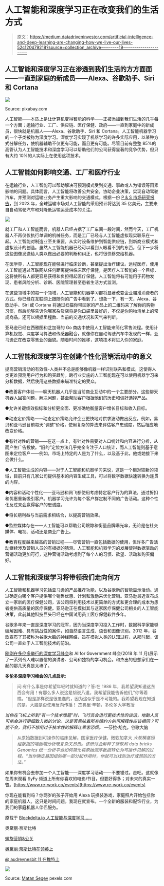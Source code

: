 # 人工智能和深度学习正在改变我们的生活方式

> 原文：<https://medium.datadriveninvestor.com/artificial-intelligence-and-deep-learning-are-changing-how-we-live-our-lives-52c120d79218?source=collection_archive---------19----------------------->

## 人工智能和深度学习正在渗透到我们生活的方方面面——一直到家庭的新成员——Alexa、谷歌助手、Siri 和 Cortana

![](img/6a9bf2e50451ceedf9804d562986b528.png)

Source: pixabay.com

人工智能——本质上是让计算机变得智能的科学——正被添加到我们生活的几乎每一个方面；运输行业、工厂、供应链、医疗保健、政府——一直到家庭中的新成员，很快就是机器人——Alexa、谷歌助手、Siri 和 Cortana。人工智能机器学习的一个子类被称为深度学习。深度学习实现了机器学习的许多实际应用，以某种方式分解任务，使机器辅助不仅更有可能，而且更有可能。尽管目前有整整 85%的高管认为人工智能技术和深度学习可以帮助他们的公司获得显著的竞争优势，但只有大约 10%的人实际上在使用这项技术。

## **人工智能如何影响交通、工厂和医疗行业**

在运输行业，人工智能可以帮助解决可预测模式受到交通、事故或人为错误等因素影响的问题。具体而言，人工智能将改善公共安全，协助企业决策，实现自动驾驶汽车，并预测对运输业务产生重大影响的交通模式。根据一份 [P & S 市场研究报告](https://globenewswire.com/news-release/2018/05/17/1507941/0/en/Artificial-Intelligence-in-Transportation-Market-to-Reach-3-5-Billion-by-2023-P-S-Market-Research.html)，到 2023 年，全球运输市场对人工智能的采用预计将达到 35 亿美元，主要来自自动驾驶汽车和对降低运输运营成本的关注。

![](img/ca529b30c055edfe7dd741a149b09b09.png)

就工厂和人工智能而言，机器人已经占据了工厂车间一段时间，然而今天，工厂机器人不再仅仅执行单调的机械任务，而是工厂已经与人工智能虚拟现实联系在一起。人工智能对制造业至关重要，从实时设备维护到智能供应链，到新商业模式和虚拟设计的创造。虽然人工智能机器已经可以看到人眼看不到的东西，但下一步将这些图像发送给人类以做出必要的判断和纠正，也将很快移交给机器。

在医学界，人工智能现在能够进行临床诊断，甚至提出治疗建议。远程医疗，使用人工智能通过互联网从任何距离提供临床医疗保健，是医疗人工智能的一个目标，这将使所有人都更容易获得和负担得起医疗保健。人工智能将有可能用于药物发现、患者风险分析、诊断、医院管理甚至患者生活方式监测。

在这些领域中的每一个领域，人工智能和机器学习都将显著改变企业瞄准消费者的方式。你已经在互联网上跟随你的广告中看到了。想象一下，有一天，Alexa、谷歌助手、Siri 或 Cortana 将通过扫描你带回家的产品上的二维码来了解你的购物习惯，然后能够告诉你哪家杂货店将是你口袋里最好的，不仅是你购物清单上的常规商品，还可以根据里程数、当前的交通状况和天气来判断。

亚马逊已经在西雅图和芝加哥的 Go 商店中使用人工智能来简化零售流程。使用计算机视觉、深度学习算法和传感器融合，就像你在自动驾驶汽车中发现的一样，亚马逊正在改变零售业的面貌。随着时间的推移，这项技术将进入你的家庭。

## 人工智能和深度学习在创建个性化营销活动中的意义

提高营销活动的有效性-人类并不总是能够像机器一样识别联系和模式，这使得人类更难预测用户行为和购买趋势。跨行业实施的人工智能现在可以使用机器学习来分析数据，然后使用这些数据来瞄准特定的受众。

●改善客户体验——聊天机器人几乎是当前商业互动中的一个主要部分。这些聊天机器人回答问题，解决问题，甚至帮助客户根据他们的历史和偏好选择产品。

●允许关键绩效指标和分析更全面、更准确地衡量客户增长目标和收入目标。

●动态定价策略——动态定价策略允许企业更快地对供求波动做出反应。例如，易贝和亚马逊目前每天“调整”价格，使用复杂的算法来评估客户忠诚度，然后相应地改变价格。

●有针对性的营销——在这一点上，有针对性需要对人口统计和内容进行分析，从而产生广告投放。“旧的”定位方法几乎完全专注于人口统计，而人工智能则基于意图来定位客户——例如，市场上特定的人是为了什么，以及基于此，他或她接下来会做什么。

●人工智能生成的内容——对于人工智能和机器学习来说，这是一个相对较新的领域，目前只有几家公司提供基本的内容生成工具，可以将数字数据快速转换为连贯的内容。

●内容和活动个性化——亚马逊和网飞都使用考虑特定客户行为的算法，通过折扣和优惠重新吸引客户。机器学习允许为每个客户群定制不同的广告活动。这种个性化反过来会赢得客户的忠诚度。

●将长期利益与当前需求相结合，以提高营销效果。

●监控媒体存在——人工智能可以帮助公司跟踪和衡量品牌曝光率，无论是在社交媒体、电视、活动还是商业广告上。

●教育程度越来越高的营销过程——尽管营销一直包括数据的使用，但许多广告活动继续涉及营销人员的有根据的猜测。人工智能和机器学习的发展使得数据驱动的营销活动更加可行，这种营销活动考虑到了每个人的习惯、欲望、活动和购买偏好。

## 人工智能和深度学习将带领我们走向何方

人工智能和机器学习包括亚马逊的产品推荐功能，以及谷歌新的智能显示活动。通过确定向哪个客户提供哪个销售优惠、计划和激励来优化营销。亚马逊最近宣布成立一家新的医疗保健公司，该公司将利用技术以更简单的方式和更合理的成本为患者提供高质量的医疗保健。亚马逊正在模拟其与这家医疗保健公司相关的人工智能决策，此前其他科技巨头已经在中国试用员工医疗保健软件多年。

谷歌多年来一直是深度学习的冠军，因为当深度学习投入工作时，数据科学家能够破解困难、具有挑战性的案件，如自然语言生成、语音和图像识别。2012 年，谷歌宣布了其被称为谷歌大脑的神经网络，旨在模拟人类的认知过程，从那时起，该公司一直处于人工智能技术的前沿。

[刚刚在多伦多举行的深度学习峰会](https://www.re-work.co/)和 AI for Government 峰会(2018 年 11 月)展示了一系列令人难以置信的演讲者、公司和独特的学习机会。和杰出的思想家们在一起的那几天真是太棒了。

**多伦多深度学习峰会的几点启示:**

> 问:有什么事是你希望年轻时就知道的？答:在 1986 年，我希望我知道这东西会有用！有那么多人说这是胡说八道。我希望我能告诉他们,"你等着瞧。"但是那样说是很愚蠢的，因为这似乎是不可能的。我希望我现在知道的是，大脑是否使用反向传播！
> 杰弗里·辛顿，多伦多大学教授

*当你在飞机上听到“有一个技术难题”时，飞行员会进行更技术性的谈话，地勤人员可能会进行更细致入微的讨论。这是否意味着所有缔约方的可解释性应该相同？可能不会，我们不想用过于技术性的解释让乘客恐慌。* —莎拉·胡克，谷歌大脑

> 从原始数据到可操作的临床见解，国家医疗保健，微软加拿大
> *大规模基因组数据的端到端分析既复杂又昂贵。该研讨会解释了微软和 data bricks Genomics 统一分析平台如何简化将原始测序数据转化为可操作见解的过程。“当你确定基因组的哪一部分起作用时，你就可以找到治疗或预防的方法。”*

如果你有机会去参加一个人工智能——深度学习活动——不要错过。走吧。这就像在周末观看 SyFy 频道上所有你喜欢的电影/节目，但要好得多；对未来的真实一瞥。[https://www.re-work.co/events](https://www.re-work.co/events)

你现在能看到吗？你两岁的孩子开始用 Alexa 玩换装游戏，家庭照片开始包括你的家庭机器人，这只是时间问题。我现在就宣布。一个全新的服装和配饰行业，为我们的家庭机器人伴侣服务。

原载于 [Blockdelta.io 人工智能与深度学习……](https://www.blockdelta.io/artificial-intelligence-and-deep-learning-are-changing-how-we-live-our-lives/)

奥黛丽·奈斯比特

[螺旋营销&公关](http://www.spinspirational.com)

[奥黛丽·奈斯比特在领英上](https://www.linkedin.com/in/audrey-nesbitt-0388a52a/)

[@ audreynesbit 11 在推特上](https://twitter.com/AudreyNesbitt11)

![](img/35995e81464f001adfdb8c792f17d058.png)

Source: [Matan Segev](https://www.pexels.com/@matan-segev-188280) pexels.com